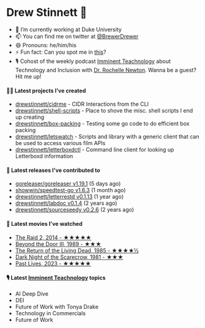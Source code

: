 
# Drew Stinnett 👋

- 🔭 I’m currently working at Duke University
- 📫 You can find me on twitter at [@BrewerDrewer](https://twitter.com/BrewerDrewer)
- 😄 Pronouns: he/him/his
- ⚡ Fun fact: Can you spot me in [this](https://www.youtube.com/watch?v=oL9WnB0qHBA)?
- 🎙 Cohost of the weekly podcast [Imminent Teachnology](https://podcast.imminentteachnology.com/) about Technology and Inclusion with [Dr. Rochelle Newton](https://www.linkedin.com/in/drrochellenewton/). Wanna be a guest? Hit me up!

#### 👨‍💻 Latest projects I've created
- [drewstinnett/cidrme](https://github.com/drewstinnett/cidrme) - CIDR Interactions from the CLI
- [drewstinnett/shell-scripts](https://github.com/drewstinnett/shell-scripts) - Place to shove the misc. shell scripts I end up creating
- [drewstinnett/box-packing](https://github.com/drewstinnett/box-packing) - Testing some go code to do efficient box packing
- [drewstinnett/letswatch](https://github.com/drewstinnett/letswatch) - Scripts and library with a generic client that can be used to access various film APIs
- [drewstinnett/letterboxdctl](https://github.com/drewstinnett/letterboxdctl) - Command line client for looking up Letterboxd information

#### 🚀 Latest releases I've contributed to
- [goreleaser/goreleaser v1.19.1](https://github.com/goreleaser/goreleaser/releases/tag/v1.19.1) (5 days ago)
- [showwin/speedtest-go v1.6.3](https://github.com/showwin/speedtest-go/releases/tag/v1.6.3) (1 month ago)
- [drewstinnett/letterrestd v0.1.13](https://github.com/drewstinnett/letterrestd/releases/tag/v0.1.13) (1 year ago)
- [drewstinnett/labdoc v0.1.4](https://github.com/drewstinnett/labdoc/releases/tag/v0.1.4) (2 years ago)
- [drewstinnett/sourceseedy v0.2.6](https://github.com/drewstinnett/sourceseedy/releases/tag/v0.2.6) (2 years ago)

#### 🍿 Latest movies I've watched
- [The Raid 2, 2014 - ★★★★★](https://letterboxd.com/mondodrew/film/the-raid-2/1/)
- [Beyond the Door III, 1989 - ★★★](https://letterboxd.com/mondodrew/film/beyond-the-door-iii/)
- [The Return of the Living Dead, 1985 - ★★★★½](https://letterboxd.com/mondodrew/film/the-return-of-the-living-dead/)
- [Dark Night of the Scarecrow, 1981 - ★★★](https://letterboxd.com/mondodrew/film/dark-night-of-the-scarecrow/)
- [Past Lives, 2023 - ★★★★★](https://letterboxd.com/mondodrew/film/past-lives/)

#### 🎙 Latest [Imminent Teachnology](https://podcast.imminentteachnology.com/) topics
- AI Deep Dive
- DEI
- Future of Work with Tonya Drake
- Technology in Commercials
- Future of Work
